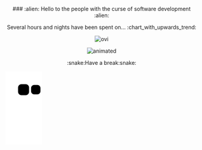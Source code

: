 <p align="center">
### :alien: Hello to the people with the curse of software development :alien:</p>
</p>

<p align="center">
Several hours and nights have been spent on... :chart_with_upwards_trend:
 </p>
<p align="center">
<img src="https://github-readme-stats.vercel.app/api/top-langs?username=madushadhanushka&show_icons=true&locale=en&layout=compact&theme=chartreuse-dark" alt="ovi" />
</p>

<p align="center">
  <img src="71763975/167398266-b1d6f819-e9c2-4d1f-8813-f10c320c71cb.gif.gif" alt="animated" />
</p>

<p align="center">
:snake:Have a break:snake:
 </p>
 
![Snake animation](https://github.com/madushadhanushka/github-readme/blob/output/github-contribution-snake.svg)

